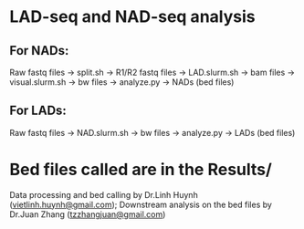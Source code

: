 # LAD-seq and NAD-seq analysis
## For NADs:
  Raw fastq files -> split.sh -> R1/R2 fastq files -> LAD.slurm.sh -> bam files -> visual.slurm.sh -> bw files -> analyze.py -> NADs (bed files) 
## For LADs:
  Raw fastq files -> NAD.slurm.sh -> bw files -> analyze.py -> LADs (bed files)
# Bed files called are in the Results/

Data processing and bed calling by Dr.Linh Huynh (vietlinh.huynh@gmail.com); Downstream analysis on the bed files by Dr.Juan Zhang (tzzhangjuan@gmail.com)
